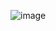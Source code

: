 ![image](https://github.com/JaewonGithub/PowerBI_Dashboard_Project/assets/161691472/83b192ae-6da8-46cd-9f34-231ed52f24f9)

